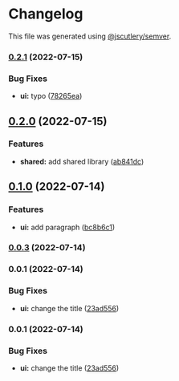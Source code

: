 # Changelog

This file was generated using [@jscutlery/semver](https://github.com/jscutlery/semver).

### [0.2.1](https://github.com/domirs/nx-test/compare/ui@0.2.0...ui@0.2.1) (2022-07-15)


### Bug Fixes

* **ui:** typo ([78265ea](https://github.com/domirs/nx-test/commit/78265eaa572dca20a5260d9f17b6ddeb5a11b2ab))

## [0.2.0](https://github.com/domirs/nx-test/compare/ui@0.1.0...ui@0.2.0) (2022-07-15)


### Features

* **shared:** add shared library ([ab841dc](https://github.com/domirs/nx-test/commit/ab841dcc7d11d01b9929690af8f86303cc8fc986))

## [0.1.0](https://github.com/domirs/nx-test/compare/ui@0.0.3...ui@0.1.0) (2022-07-14)


### Features

* **ui:** add paragraph ([bc8b6c1](https://github.com/domirs/nx-test/commit/bc8b6c1c7d63bbabf3f9f7b89a3c13bc7677c623))

### [0.0.3](https://github.com/domirs/nx-test/compare/ui@0.0.2...ui@0.0.3) (2022-07-14)

### 0.0.1 (2022-07-14)

### Bug Fixes

- **ui:** change the title ([23ad556](https://github.com/domirs/nx-test/commit/23ad556d7447f5af4e4b04408690dbfa996d1625))

### 0.0.1 (2022-07-14)

### Bug Fixes

- **ui:** change the title ([23ad556](https://github.com/domirs/nx-test/commit/23ad556d7447f5af4e4b04408690dbfa996d1625))

